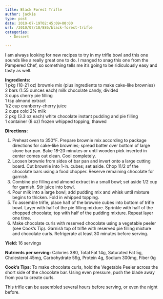 ```yaml
---
title: Black Forest Trifle
author: jackie
type: post
date: 2010-07-19T02:45:09+00:00
url: /2010/07/18/886/black-forest-trifle
categories:
  - Dessert

---
```

I am always looking for new recipes to try in my trifle bowl and this one sounds like a really great one to do. I manged to snag this one from the Pampered Chef, so something tells me it&#8217;s going to be ridiculously easy and tasty as well.

**Ingredients:**  
1 pkg (18-21 oz) brownie mix (plus ingredients to make cake-like brownies)  
2 bars (1.55 ounces each) milk chocolate candy, divided  
3 cups cherry pie filling  
1 tsp almond extract  
1/2 cup cranberry-cherry juice  
2 cups cold 2% milk  
2 pkg (3.3 oz each) white chocolate instant pudding and pie filling  
1 container (8 oz) frozen whipped topping, thawed

**Directions:**

  1. Preheat oven to 350°F. Prepare brownie mix according to package directions for cake-like brownies; spread batter over bottom of large stone bar pan. Bake 18-20 minutes or until wooden pick inserted in center comes out clean. Cool completely.
  2. Loosen brownie from sides of bar pan and invert onto a large cutting board. Cut brownie into 1-in. cubes; set aside. Chop 11/2 of the chocolate bars using a food chopper. Reserve remaining chocolate for garnish.
  3. Combine pie filling and almond extract in a small bowl; set aside 1/2 cup for garnish. Stir juice into bowl.
  4. Pour milk into a large bowl; add pudding mix and whisk until mixture begins to thicken. Fold in whipped topping.
  5. To assemble trifle, place half of the brownie cubes into bottom of trifle bowl. Layer with half of the pie filling mixture. Sprinkle with half of the chopped chocolate; top with half of the pudding mixture. Repeat layer one time.
  6. Make chocolate curls with reserved chocolate using a vegetable peeler (see Cook&#8217;s Tip). Garnish top of trifle with reserved pie filling mixture and chocolate curls. Refrigerate at least 30 minutes before serving.

**Yield:** 16 servings

**Nutrients per serving:** Calories 380, Total Fat 14g, Saturated Fat 5g, Cholesterol 45mg, Carbohydrate 59g, Protein 4g, Sodium 300mg, Fiber 0g

**Cook’s Tips:** To make chocolate curls, hold the Vegetable Peeler across the short side of the chocolate bar. Using even pressure, push the blade away from you to create curls.

This trifle can be assembled several hours before serving, or even the night before.